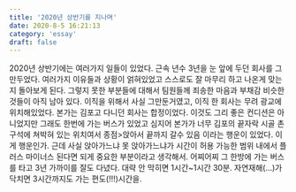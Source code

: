 ```yaml
---
title: '2020년 상반기를 지나며'
date: 2020-8-5 16:21:13
category: 'essay'
draft: false
---
```


2020년 상반기에는 여러가지 일들이 있었다. 근속 년수 3년을 눈 앞에 두던 회사를 그만두었다. 여러가지 이유들과 상황이 얽혀있었고 스스로도 잘 마무리 하고 나온게 맞는지 돌아보게 된다. 그렇지 못한 부분들에 대해서 팀원들께 죄송한 마음과 부채감 비슷한 것들이 아직 남아 있다. 이직을 위해서 사실 그만둔거였고, 이직 한 회사는 무려 광교에 위치해있었다. 본가는 김포고 다니던 회사는 합정이었다. 이것도 그리 좋은 컨디션은 아니었지만 그래도 한번에 가는 버스가 있었고 심지어 본가가 너무 김포의 끝자락 시골 촌구석에 쳐박혀 있는 위치여서 종점>앉아서 끝까지 갈수 있음 이라는 행운이 있었다. 이게 행운인가. 근데 사실 앉아가느냐 못 앉아가느냐가 시간이 허용 가능한 범위 내에서 플러스 마이너스 된다면 되게 중요한 부분이라고 생각해서. 어찌어찌 그 한방에 가는 버스를 타고 3년 가까이를 잘도 다녔다. 대략 안 막히면 1시간~1시간 30분. 자연재해(...)가 닥치면 3시간까지도 가는 편도(!!!)시간을. 